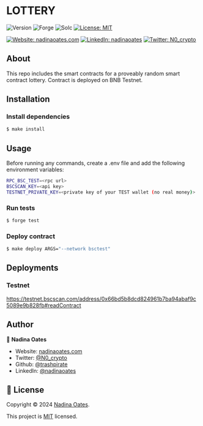 # LOTTERY

![Version](https://img.shields.io/badge/version-1.0.0-blue.svg?style=for-the-badge)
![Forge](https://img.shields.io/badge/forge-v0.2.0-blue.svg?style=for-the-badge)
![Solc](https://img.shields.io/badge/solc-v0.8.20-blue.svg?style=for-the-badge)
[![License: MIT](https://img.shields.io/github/license/trashpirate/hold-earn.svg?style=for-the-badge)](https://github.com/trashpirate/hold-earn/blob/main/LICENSE)

[![Website: nadinaoates.com](https://img.shields.io/badge/Portfolio-00e0a7?style=for-the-badge&logo=Website)](https://nadinaoates.com)
[![LinkedIn: nadinaoates](https://img.shields.io/badge/LinkedIn-0a66c2?style=for-the-badge&logo=LinkedIn&logoColor=f5f5f5)](https://linkedin.com/in/nadinaoates)
[![Twitter: N0_crypto](https://img.shields.io/badge/@N0_crypto-black?style=for-the-badge&logo=X)](https://twitter.com/N0_crypto)


## About
This repo includes the smart contracts for a proveably random smart contract lottery. Contract is deployed on BNB Testnet.

## Installation

### Install dependencies
```bash
$ make install
```

## Usage
Before running any commands, create a .env file and add the following environment variables:
```bash
RPC_BSC_TEST=<rpc url>
BSCSCAN_KEY=<api key>
TESTNET_PRIVATE_KEY=<private key of your TEST wallet (no real money)>
```

### Run tests
```bash
$ forge test
```

### Deploy contract
```bash
$ make deploy ARGS="--network bsctest"
```

## Deployments

### Testnet
https://testnet.bscscan.com/address/0x66bd5b8dcd824961b7ba94abaf9c5089e9b828fb#readContract

## Author

👤 **Nadina Oates**

* Website: [nadinaoates.com](https://nadinaoates.com)
* Twitter: [@N0\_crypto](https://twitter.com/N0\_crypto)
* Github: [@trashpirate](https://github.com/trashpirate)
* LinkedIn: [@nadinaoates](https://linkedin.com/in/nadinaoates)


## 📝 License

Copyright © 2024 [Nadina Oates](https://github.com/trashpirate).

This project is [MIT](https://github.com/trashpirate/betting-dapp-frontend/blob/master/LICENSE) licensed.


